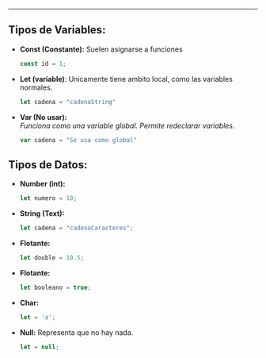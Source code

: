 
---

## Tipos de Variables:

- **Const (Constante):** 
	 Suelen asignarse a funciones
	```js
	const id = 1;
	```
	
- **Let (variable)**:
	 Unicamente tiene ambito local, como las variables normales. 
	```js
	let cadena = "cadenaString"
	```

- **Var (No usar):**    
	 *Funciona como una variable global.*
	 *Permite redeclarar variables.*
	```js
	var cadena = "Se usa como global"
	```



## Tipos de Datos:

- **Number (int):**
	```js
	let numero = 10;
	```

- **String (Text):**
	```js
	let cadena = "cadenaCaracteres";
	```
- **Flotante:**
	```js
	let double = 10.5;
	```
- **Flotante:**
	```js
	let booleano = true;
	```
	
- **Char:**
	```js
	let = 'a';
	```
	
- **Null:**
	 Representa que no hay nada.
	```js
	let = null;
	```


